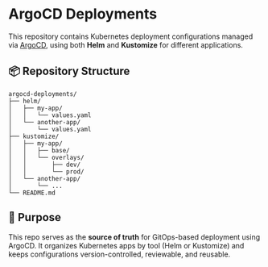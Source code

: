# ArgoCD Deployments

This repository contains Kubernetes deployment configurations managed via [ArgoCD](https://argo-cd.readthedocs.io/), using both **Helm** and **Kustomize** for different applications.

## 📦 Repository Structure

```plaintext
argocd-deployments/
├── helm/
│   ├── my-app/
│   │   └── values.yaml
│   └── another-app/
│       └── values.yaml
├── kustomize/
│   ├── my-app/
│   │   ├── base/
│   │   └── overlays/
│   │       ├── dev/
│   │       └── prod/
│   └── another-app/
│       └── ...
└── README.md
```

## 🚀 Purpose

This repo serves as the **source of truth** for GitOps-based deployment using ArgoCD. It organizes Kubernetes apps by tool (Helm or Kustomize) and keeps configurations version-controlled, reviewable, and reusable.
